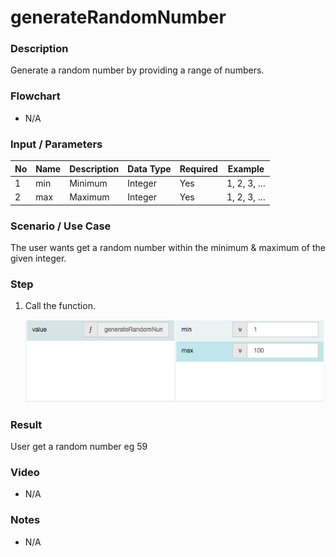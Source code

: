 # generateRandomNumber

### Description

Generate a random number by providing a range of numbers.

### Flowchart

- N/A

### Input / Parameters

| No | Name | Description | Data Type | Required | Example |
| ------ | ------ | ------ |------ | ------ | ------ |
| 1 | min | Minimum | Integer | Yes | 1, 2, 3, …
| 2 | max | Maximum | Integer | Yes | 1, 2, 3, …


### Scenario / Use Case

The user wants get a random number within the minimum & maximum of the given integer.

### Step

1. Call the function.

    ![](generateRandomNumber1.png?raw=true)

### Result

User get a random number eg 59

### Video

- N/A
<!--[![Video](http://i.imgur.com/Ot5DWAW.png)](https://youtu.be/StTqXEQ2l-Y?t=35s)-->

### Notes
- N/A